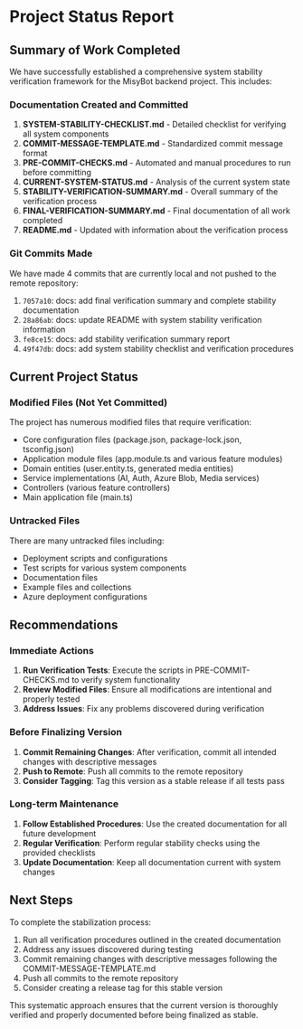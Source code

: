 # Project Status Report

## Summary of Work Completed

We have successfully established a comprehensive system stability verification framework for the MisyBot backend project. This includes:

### Documentation Created and Committed
1. **SYSTEM-STABILITY-CHECKLIST.md** - Detailed checklist for verifying all system components
2. **COMMIT-MESSAGE-TEMPLATE.md** - Standardized commit message format
3. **PRE-COMMIT-CHECKS.md** - Automated and manual procedures to run before committing
4. **CURRENT-SYSTEM-STATUS.md** - Analysis of the current system state
5. **STABILITY-VERIFICATION-SUMMARY.md** - Overall summary of the verification process
6. **FINAL-VERIFICATION-SUMMARY.md** - Final documentation of all work completed
7. **README.md** - Updated with information about the verification process

### Git Commits Made
We have made 4 commits that are currently local and not pushed to the remote repository:
1. `7057a10`: docs: add final verification summary and complete stability documentation
2. `28a86ab`: docs: update README with system stability verification information
3. `fe8ce15`: docs: add stability verification summary report
4. `49f47db`: docs: add system stability checklist and verification procedures

## Current Project Status

### Modified Files (Not Yet Committed)
The project has numerous modified files that require verification:
- Core configuration files (package.json, package-lock.json, tsconfig.json)
- Application module files (app.module.ts and various feature modules)
- Domain entities (user.entity.ts, generated media entities)
- Service implementations (AI, Auth, Azure Blob, Media services)
- Controllers (various feature controllers)
- Main application file (main.ts)

### Untracked Files
There are many untracked files including:
- Deployment scripts and configurations
- Test scripts for various system components
- Documentation files
- Example files and collections
- Azure deployment configurations

## Recommendations

### Immediate Actions
1. **Run Verification Tests**: Execute the scripts in PRE-COMMIT-CHECKS.md to verify system functionality
2. **Review Modified Files**: Ensure all modifications are intentional and properly tested
3. **Address Issues**: Fix any problems discovered during verification

### Before Finalizing Version
1. **Commit Remaining Changes**: After verification, commit all intended changes with descriptive messages
2. **Push to Remote**: Push all commits to the remote repository
3. **Consider Tagging**: Tag this version as a stable release if all tests pass

### Long-term Maintenance
1. **Follow Established Procedures**: Use the created documentation for all future development
2. **Regular Verification**: Perform regular stability checks using the provided checklists
3. **Update Documentation**: Keep all documentation current with system changes

## Next Steps

To complete the stabilization process:

1. Run all verification procedures outlined in the created documentation
2. Address any issues discovered during testing
3. Commit remaining changes with descriptive messages following the COMMIT-MESSAGE-TEMPLATE.md
4. Push all commits to the remote repository
5. Consider creating a release tag for this stable version

This systematic approach ensures that the current version is thoroughly verified and properly documented before being finalized as stable.
